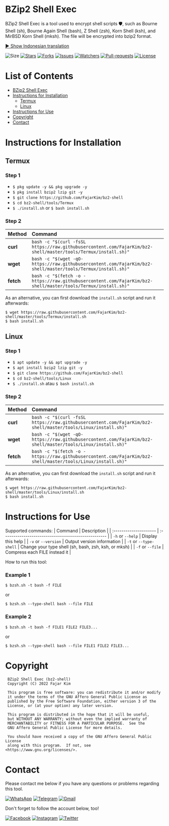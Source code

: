 # BZip2 Shell Exec
BZip2 Shell Exec is a tool used to encrypt shell scripts ️🛡️, such as Bourne Shell (sh), Bourne Again Shell (bash), Z Shell (zsh), Korn Shell (ksh), and MirBSD Korn Shell (mksh). The file will be encrypted into bzip2 format.

[▶ Show Indonesian translation](https://github.com/FajarKim/bz2-shell)

![Size](https://img.shields.io/github/languages/code-size/FajarKim/bz2-shell?label=BZip2%20Shell%20Exec&style=flat-square&logo=github)
[![Stars](https://img.shields.io/github/stars/FajarKim/bz2-shell?label=Star&style=flat-square&color=red)](https://github.com/FajarKim/bz2-shell/stargazers/)
[![Forks](https://img.shields.io/github/forks/FajarKim/bz2-shell?label=Fork&style=flat-square&color=orange)](https://github.com/FajarKim/bz2-shell/network/members/)
[![Issues](https://img.shields.io/github/issues/FajarKim/bz2-shell?label=Issue&style=flat-square&color=blueviolet)](https://github.com/FajarKim/bz2-shell/issues/)
[![Watchers](https://img.shields.io/github/watchers/FajarKim/bz2-shell?label=Watch&style=flat-square&color=01ffd1)](https://github.com/FajarKim/bz2-shell/watchers/)
[![Pull-requests](https://img.shields.io/github/issues-pr/FajarKim/bz2-shell?label=Pull%20requests&style=flat-square&color=0000ff)](https://github.com/FajarKim/bz2-shell/pull/)
[![License](https://img.shields.io/github/license/FajarKim/bz2-shell?label=License&logo=gnu&style=flat-square)](https://www.gnu.org/licenses/agpl-3.0.html)

# List of Contents
- [BZip2 Shell Exec](https://github.com/FajarKim/bz2-shell/blob/master/README-EN.md#bzip2-shell-exec)
- [Instructions for Installation](https://github.com/FajarKim/bz2-shell/blob/master/README-EN.md#instructions-for-installation)
  - [Termux](https://github.com/FajarKim/bz2-shell/blob/master/README-EN.md#termux)
  - [Linux](https://github.com/FajarKim/bz2-shell/blob/master/README-EN.md#linux)
- [Instructions for Use](https://github.com/FajarKim/bz2-shell/blob/master/README-EN.md#instructions-for-use)
- [Copyright](https://github.com/FajarKim/bz2-shell/blob/master/README-EN.md#copyright)
- [Contact](https://github.com/FajarKim/bz2-shell/blob/master/README-EN.md#contact)

# Instructions for Installation
## Termux
### Step 1
- `$ pkg update -y && pkg upgrade -y`
- `$ pkg install bzip2 lzip git -y`
- `$ git clone https://github.com/FajarKim/bz2-shell`
- `$ cd bz2-shell/tools/Termux`
- `$ ./install.sh` or `$ bash install.sh`
### Step 2
| Method    | Command                                                                                                       |
| :-------- | :------------------------------------------------------------------------------------------------------------ |
| **curl**  | `bash -c "$(curl -fsSL https://raw.githubusercontent.com/FajarKim/bz2-shell/master/tools/Termux/install.sh)"` |
| **wget**  | `bash -c "$(wget -qO- https://raw.githubusercontent.com/FajarKim/bz2-shell/master/tools/Termux/install.sh)"`  |
| **fetch** | `bash -c "$(fetch -o - https://raw.githubusercontent.com/FajarKim/bz2-shell/master/tools/Termux/install.sh)"` |

As an alternative, you can first download the `install.sh` script and run it afterwards:
```text
$ wget https://raw.githubusercontent.com/FajarKim/bz2-shell/master/tools/Termux/install.sh
$ bash install.sh
```
## Linux
### Step 1
- `$ apt update -y && apt upgrade -y`
- `$ apt install bzip2 lzip git -y`
- `$ git clone https://github.com/FajarKim/bz2-shell`
- `$ cd bz2-shell/tools/Linux`
- `$ ./install.sh` atau `$ bash install.sh`
### Step 2
| Method    | Command                                                                                                      |
| :-------- | :----------------------------------------------------------------------------------------------------------- |
| **curl**  | `bash -c "$(curl -fsSL https://raw.githubusercontent.com/FajarKim/bz2-shell/master/tools/Linux/install.sh)"` |
| **wget**  | `bash -c "$(wget -qO- https://raw.githubusercontent.com/FajarKim/bz2-shell/master/tools/Linux/install.sh)"`  |
| **fetch** | `bash -c "$(fetch -o - https://raw.githubusercontent.com/FajarKim/bz2-shell/master/tools/Linux/install.sh)"` |

As an alternative, you can first download the `install.sh` script and run it afterwards:
```text
$ wget https://raw.githubusercontent.com/FajarKim/bz2-shell/master/tools/Linux/install.sh
$ bash install.sh
```

# Instructions for Use
Supported commands:
| Command                | Description                                          |
| :--------------------- | :--------------------------------------------------- |
| `-h` or `--help`       | Display this help                                    |
| `-v` or `--version`    | Output version information                           |
| `-t` or `--type-shell` | Change your type shell (sh, bash, zsh, ksh, or mksh) |
| `-f` or `--file`       | Compress each FILE instead it                        |

How to run this tool:
### Example 1
```text
$ bzsh.sh -t bash -f FILE
```
or
```text
$ bzsh.sh --type-shell bash --file FILE
```
### Example 2
```text
$ bzsh.sh -t bash -f FILE1 FILE2 FILE3...
```
or
```text
$ bzsh.sh --type-shell bash --file FILE1 FILE2 FILE3...
```

# Copyright
```text
 BZip2 Shell Exec (bz2-shell)
 Copyright (C) 2022 Fajar Kim

 This program is free software: you can redistribute it and/or modify
 it under the terms of the GNU Affero General Public License as
 published by the Free Software Foundation, either version 3 of the
 License, or (at your option) any later version.

 This program is distributed in the hope that it will be useful,
 but WITHOUT ANY WARRANTY; without even the implied warranty of
 MERCHANTABILITY or FITNESS FOR A PARTICULAR PURPOSE.  See the
 GNU Affero General Public License for more details.

 You should have received a copy of the GNU Affero General Public License
 along with this program.  If not, see <https://www.gnu.org/licenses/>.
```

# Contact
Please contact me below if you have any questions or problems regarding this tool.

[![WhatsApp](https://img.shields.io/badge/WhatsApp-grey?style=plastic&color=202a33&logo=whatsapp)](https://wa.me/6285659850910?text=Hi) 
[![Telegram](https://img.shields.io/badge/Telegram-grey?style=plastic&color=202a33&logo=telegram)](https://t.me/FajarThea) 
[![Gmail](https://img.shields.io/badge/E%20Mail-grey?style=plastic&color=202a33&logo=gmail)](mailto:fajarrkim@gmail.com) 

Don't forget to follow the account below, too!

[![Facebook](https://img.shields.io/badge/Facebook-grey?style=plastic&color=202a33&logo=facebook)](https://www.facebook.com/profile.php?id=100071979099290) 
[![Instagram](https://img.shields.io/badge/Instagram-grey?style=plastic&color=202a33&logo=instagram)](https://instagram.com/fajarkim_)
[![Twitter](https://img.shields.io/badge/Twitter-grey?style=plastic&color=202a33&logo=twitter)](https://twitter.com/fajarkim_)
